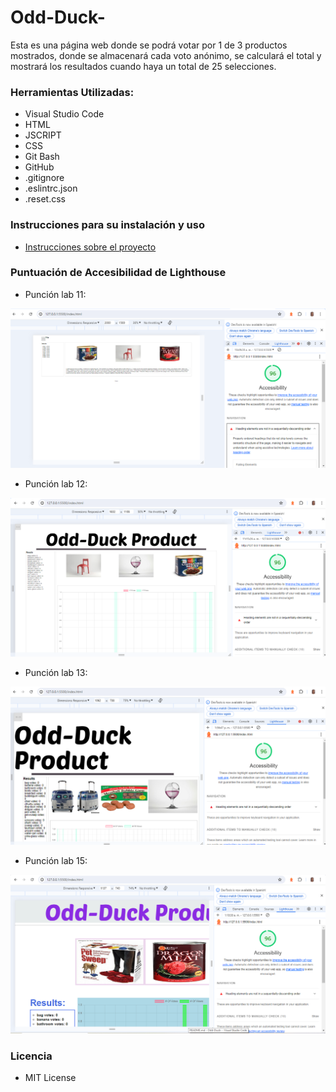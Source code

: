 # Odd-Duck-

Esta es una página web donde se podrá votar por 1 de 3 productos mostrados, donde se almacenará cada voto anónimo, se calculará el total y mostrará los resultados cuando haya un total de 25 selecciones.

### Herramientas Utilizadas:

* Visual Studio Code
* HTML
* JSCRIPT
* CSS
* Git Bash
* GitHub
* .gitignore
* .eslintrc.json
* .reset.css

### Instrucciones para su instalación y uso

* [Instrucciones sobre el proyecto](https://entertechschool.github.io/code-201-guide/curriculum/class-11/lab/)

### Puntuación de Accesibilidad de Lighthouse

+ Punción lab 11:

<img alt="Lab11" src="/img/Lab11.png">

+ Punción lab 12:

<img alt="Lab12" src="/img/Lab12.PNG">

+ Punción lab 13:

<img alt="Lab13" src="/img/Lab13.PNG">

+ Punción lab 15:

<img alt="Lab15" src="/img/Lab15.PNG">


### Licencia 

* MIT License
  